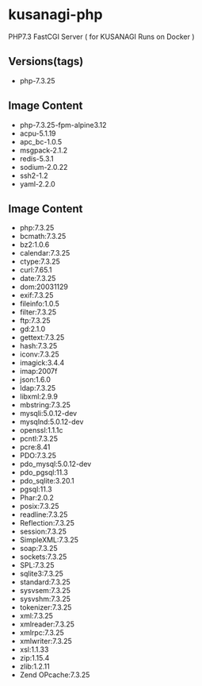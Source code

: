 # kusanagi-php
PHP7.3 FastCGI Server ( for KUSANAGI Runs on Docker )

## Versions(tags)
- php-7.3.25

## Image Content
- php-7.3.25-fpm-alpine3.12
- acpu-5.1.19
- apc_bc-1.0.5
- msgpack-2.1.2
- redis-5.3.1
- sodium-2.0.22
- ssh2-1.2
- yaml-2.2.0

## Image Content
- php:7.3.25
- bcmath:7.3.25
- bz2:1.0.6
- calendar:7.3.25
- ctype:7.3.25
- curl:7.65.1
- date:7.3.25
- dom:20031129
- exif:7.3.25
- fileinfo:1.0.5
- filter:7.3.25
- ftp:7.3.25
- gd:2.1.0
- gettext:7.3.25
- hash:7.3.25
- iconv:7.3.25
- imagick:3.4.4
- imap:2007f
- json:1.6.0
- ldap:7.3.25
- libxml:2.9.9
- mbstring:7.3.25
- mysqli:5.0.12-dev
- mysqlnd:5.0.12-dev
- openssl:1.1.1c
- pcntl:7.3.25
- pcre:8.41
- PDO:7.3.25
- pdo_mysql:5.0.12-dev
- pdo_pgsql:11.3
- pdo_sqlite:3.20.1
- pgsql:11.3
- Phar:2.0.2
- posix:7.3.25
- readline:7.3.25
- Reflection:7.3.25
- session:7.3.25
- SimpleXML:7.3.25
- soap:7.3.25
- sockets:7.3.25
- SPL:7.3.25
- sqlite3:7.3.25
- standard:7.3.25
- sysvsem:7.3.25
- sysvshm:7.3.25
- tokenizer:7.3.25
- xml:7.3.25
- xmlreader:7.3.25
- xmlrpc:7.3.25
- xmlwriter:7.3.25
- xsl:1.1.33
- zip:1.15.4
- zlib:1.2.11
- Zend OPcache:7.3.25

